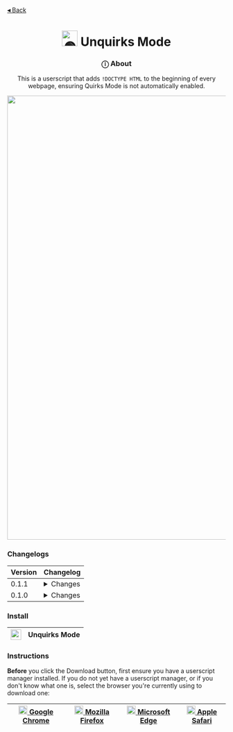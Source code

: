 [**◂** Back](https://github.com/QuarTheDev/userscripts#-quars-userscripts)

<h1 align="center"><a href="#"><img src="https://raw.githubusercontent.com/QuarTheDev/userscripts/main/assets/logos/unquirks-mode-512.png" width="36px" alt="🟢" title="Overlay Killer"></a> Unquirks Mode </h1>

<h3 align="center">ⓘ About</h3>

<p align=center>This is a userscript that adds <code>!DOCTYPE HTML</code> to the beginning of every webpage, ensuring Quirks Mode is not automatically enabled.</p>

<p align="center">
  <a href="#">
  <img src="https://raw.githubusercontent.com/QuarTheDev/userscripts/main/.github/images/unquirks-mode-preview.png" width="1024px" alt="🤔" title="Preview" />
  </a>
</p>

### Changelogs

|Version|Changelog|
|-|-|
|0.1.1| <details><summary>Changes<br></summary> - Fixed incorrect @match </details>|
|0.1.0| <details><summary>Changes<br></summary> - Initial commit</details>|

### Install 

|<a href="https://raw.githubusercontent.com/QuarTheDev/userscripts/main/unquirks-mode.user.js"><img src="https://github.com/QuarTheDev/userscripts/blob/main/.github/images/download.png?raw=true" width="24px" alt="⬇️" title="Install Userscript">|**Unquirks Mode**
|-|-|

### Instructions
**Before** you click the Download button, first ensure you have a userscript manager installed.
If you do not yet have a userscript manager, or if you don't know what one is, select the browser you're currently using to download one:

<a href=https://chrome.google.com/webstore/detail/violent-monkey/jinjaccalgkegednnccohejagnlnfdag><img src="https://violentmonkey.github.io/static/8cc7a9ead9c41330ebc5e5e4e6fa5a52/942f4/chrome.png" width="20px" alt="⏺"> [Google Chrome](https://chrome.google.com/webstore/detail/violent-monkey/jinjaccalgkegednnccohejagnlnfdag)|<a href=https://addons.mozilla.org/firefox/addon/violentmonkey/><img src="https://violentmonkey.github.io/static/b302ac873f1a2ebe23de71f9e88e0ff8/9d635/firefox.png" width="20px" alt="⏺"> [Mozilla Firefox](https://addons.mozilla.org/firefox/addon/violentmonkey/)|<a href=https://microsoftedge.microsoft.com/addons/detail/eeagobfjdenkkddmbclomhiblgggliao><img src="https://violentmonkey.github.io/static/c2d555bd768e2e4658e93229e4a2c51c/9d635/edge.png" width="20px" alt="⏺"> [Microsoft Edge](https://microsoftedge.microsoft.com/addons/detail/eeagobfjdenkkddmbclomhiblgggliao)|<a href=https://apps.apple.com/us/app/userscripts/id1463298887><img src="https://upload.wikimedia.org/wikipedia/commons/5/52/Safari_browser_logo.svg" width="20px" alt="⏺"> [Apple Safari](https://apps.apple.com/us/app/userscripts/id1463298887)
|-|-|-|-|
